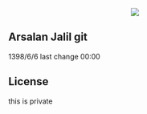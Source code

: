 <p align="center"><img src="https://laravel.com/assets/img/components/logo-laravel.svg"></p>

<p align="center">
</p>

## Arsalan Jalil git
1398/6/6
last change 00:00
## License
this is private